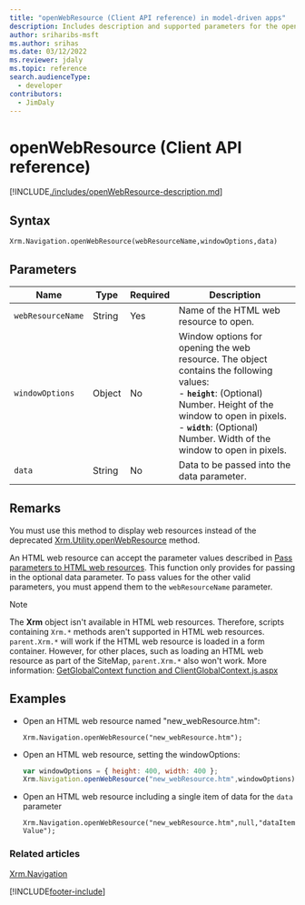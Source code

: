 ```yaml
---
title: "openWebResource (Client API reference) in model-driven apps"
description: Includes description and supported parameters for the openWebResource method.
author: sriharibs-msft
ms.author: srihas
ms.date: 03/12/2022
ms.reviewer: jdaly
ms.topic: reference
search.audienceType: 
  - developer
contributors:
  - JimDaly
---
```

# openWebResource (Client API reference)



[!INCLUDE[./includes/openWebResource-description.md](./includes/openWebResource-description.md)]

## Syntax

`Xrm.Navigation.openWebResource(webResourceName,windowOptions,data)`

## Parameters

|Name |Type |Required |Description |
|---|---|---|---|
|`webResourceName`|String|Yes|Name of the HTML web resource to open.|
|`windowOptions`|Object|No|Window options for opening the web resource. The object contains the following values:<br/>- **`height`**: (Optional) Number. Height of the window to open in pixels.<br/>- **`width`**: (Optional) Number. Width of the window to open in pixels.|
|`data`|String|No|Data to be passed into the data parameter.|

## Remarks

You must use this method to display web resources instead of the deprecated [Xrm.Utility.openWebResource](/previous-versions/dynamicscrm-2016/developers-guide/jj602956(v=crm.8)#BKMK_OpenWebResource) method.

An HTML web resource can accept the parameter values described in [Pass parameters to HTML web resources](../../../webpage-html-web-resources.md#BKMK_PassingParametersToWebResources). This function only provides for passing in the optional data parameter. To pass values for the other valid parameters, you must append them to the `webResourceName` parameter.

> [!NOTE]
> The **Xrm** object isn't available in HTML web resources. Therefore, scripts containing `Xrm.*` methods aren't supported in HTML web resources. `parent.Xrm.*` will work if the HTML web resource is loaded in a form container. However, for other places, such as loading an HTML web resource as part of the SiteMap, `parent.Xrm.*` also won't work. More information: [GetGlobalContext function and ClientGlobalContext.js.aspx](../GetGlobalContext-ClientGlobalContext.js.aspx.md)



## Examples

- Open an HTML web resource named "new_webResource.htm":
   
   `Xrm.Navigation.openWebResource("new_webResource.htm");`

- Open an HTML web resource, setting the windowOptions:

  ```JavaScript
  var windowOptions = { height: 400, width: 400 };
  Xrm.Navigation.openWebResource("new_webResource.htm",windowOptions);
  ```

- Open an HTML web resource including a single item of data for the `data` parameter

  `Xrm.Navigation.openWebResource("new_webResource.htm",null,"dataItemValue");`

 ### Related articles

[Xrm.Navigation](../xrm-navigation.md)



[!INCLUDE[footer-include](../../../../../includes/footer-banner.md)]
